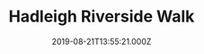 ---
date: 2019-08-21T13:55:21.000Z
title: Hadleigh Riverside Walk
latitude: 52.04302854043937
longitude: 0.9499096870422363
category: checkin
---